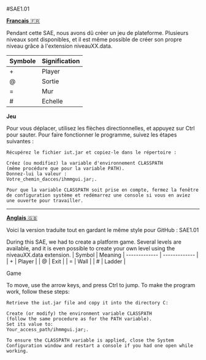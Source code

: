 #SAE1.01

<ins> **Francais** 🇫🇷 </ins>

Pendant cette SAE, nous avons dû créer un jeu de plateforme. Plusieurs niveaux sont disponibles, et il est même possible de créer son propre niveau grâce à l'extension niveauXX.data.

|    Symbole    | Signification |
| ------------- | ------------- |
|       +       |     Player    |
|       @       |     Sortie    |
|       =       |     Mur       |
|       #       |     Echelle   |

**Jeu**

Pour vous déplacer, utilisez les flèches directionnelles, et appuyez sur Ctrl pour sauter. Pour faire fonctionner le programme, suivez les étapes suivantes :

    Récupérez le fichier iut.jar et copiez-le dans le répertoire : 

    Créez (ou modifiez) la variable d'environnement CLASSPATH
    (même procédure que pour la variable PATH).
    Donnez-lui la valeur :
    Votre_chemin_dacces/ihmmgui.jar;.

    Pour que la variable CLASSPATH soit prise en compte, fermez la fenêtre de configuration système et redémarrez une console si vous en aviez une ouverte pour travailler.


______________________________________________________________________________________________________________________________________________________________________________________________________________________________________

<ins> **Anglais** 🇬🇧  </ins>

Voici la version traduite tout en gardant le même style pour GitHub :
SAE1.01

During this SAE, we had to create a platform game. Several levels are available, and it is even possible to create your own level using the niveauXX.data extension.
|    Symbol        |    Meaning
| ------------- | ------------- |
|       +          |    Player        |
|       @          |    Exit            |
|       =          |    Wall          |
|       #          |    Ladder        |

Game

To move, use the arrow keys, and press Ctrl to jump. To make the program work, follow these steps:

    Retrieve the iut.jar file and copy it into the directory C:

    Create (or modify) the environment variable CLASSPATH
    (follow the same procedure as for the PATH variable).
    Set its value to:
    Your_access_path/ihmmgui.jar;.

    To ensure the CLASSPATH variable is applied, close the System Configuration window and restart a console if you had one open while working.
